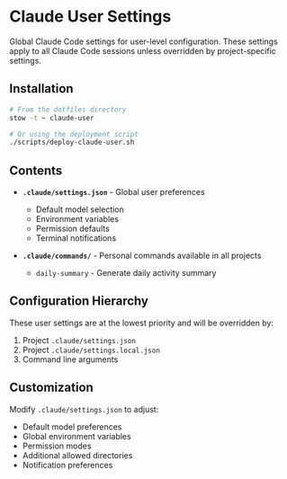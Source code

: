 # Claude User Settings

Global Claude Code settings for user-level configuration. These settings apply to all Claude Code sessions unless overridden by project-specific settings.

## Installation

```bash
# From the dotfiles directory
stow -t ~ claude-user

# Or using the deployment script
./scripts/deploy-claude-user.sh
```

## Contents

- **`.claude/settings.json`** - Global user preferences
  - Default model selection
  - Environment variables
  - Permission defaults
  - Terminal notifications
  
- **`.claude/commands/`** - Personal commands available in all projects
  - `daily-summary` - Generate daily activity summary

## Configuration Hierarchy

These user settings are at the lowest priority and will be overridden by:
1. Project `.claude/settings.json`
2. Project `.claude/settings.local.json`
3. Command line arguments

## Customization

Modify `.claude/settings.json` to adjust:
- Default model preferences
- Global environment variables
- Permission modes
- Additional allowed directories
- Notification preferences